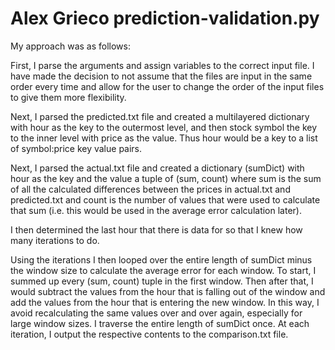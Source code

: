 # Alex Grieco prediction-validation.py

My approach was as follows:

First, I parse the arguments and assign variables to the correct input file. I have made the decision to not assume that the files are input in the same order every time and allow for the user to change the order of the input files to give them more flexibility. 

Next, I parsed the predicted.txt file and created a multilayered dictionary with hour as the key to the outermost level, and then stock symbol the key to the inner level with price as the value. Thus hour would be a key to a list of symbol:price key value pairs.

Next, I parsed the actual.txt file and created a dictionary (sumDict) with hour as the key and the value a tuple of (sum, count) where sum is the sum of all the calculated differences between the prices in actual.txt and predicted.txt and count is the number of values that were used to calculate that sum (i.e. this would be used in the average error calculation later). 

I then determined the last hour that there is data for so that I knew how many iterations to do.

Using the iterations I then looped over the entire length of sumDict minus the window size to calculate the average error for each window. To start, I summed up every (sum, count) tuple in the first window. Then after that, I would subtract the values from the hour that is falling out of the window and add the values from the hour that is entering the new window. In this way, I avoid recalculating the same values over and over again, especially for large window sizes. I traverse the entire length of sumDict once. At each iteration, I output the respective contents to the comparison.txt file.





